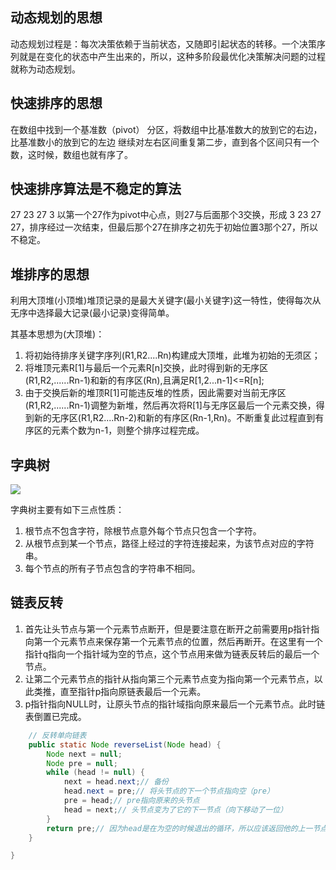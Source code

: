 

## 动态规划的思想
动态规划过程是：每次决策依赖于当前状态，又随即引起状态的转移。一个决策序列就是在变化的状态中产生出来的，所以，这种多阶段最优化决策解决问题的过程就称为动态规划。


## 快速排序的思想
在数组中找到一个基准数（pivot）
分区，将数组中比基准数大的放到它的右边，比基准数小的放到它的左边
继续对左右区间重复第二步，直到各个区间只有一个数，这时候，数组也就有序了。

## 快速排序算法是不稳定的算法
27 23 27 3
以第一个27作为pivot中心点，则27与后面那个3交换，形成
3 23 27 27，排序经过一次结束，但最后那个27在排序之初先于初始位置3那个27，所以不稳定。


## 堆排序的思想
利用大顶堆(小顶堆)堆顶记录的是最大关键字(最小关键字)这一特性，使得每次从无序中选择最大记录(最小记录)变得简单。


其基本思想为(大顶堆)：
1. 将初始待排序关键字序列(R1,R2....Rn)构建成大顶堆，此堆为初始的无须区；
2. 将堆顶元素R[1]与最后一个元素R[n]交换，此时得到新的无序区(R1,R2,......Rn-1)和新的有序区(Rn),且满足R[1,2...n-1]<=R[n]; 
3. 由于交换后新的堆顶R[1]可能违反堆的性质，因此需要对当前无序区(R1,R2,......Rn-1)调整为新堆，然后再次将R[1]与无序区最后一个元素交换，得到新的无序区(R1,R2....Rn-2)和新的有序区(Rn-1,Rn)。不断重复此过程直到有序区的元素个数为n-1，则整个排序过程完成。




## 字典树
![](https://github.com/zaiyunduan123/Java-Interview/blob/master/image/algorithms-1.jpg) 

字典树主要有如下三点性质：
1. 根节点不包含字符，除根节点意外每个节点只包含一个字符。
2. 从根节点到某一个节点，路径上经过的字符连接起来，为该节点对应的字符串。
3. 每个节点的所有子节点包含的字符串不相同。

## 链表反转

1. 首先让头节点与第一个元素节点断开，但是要注意在断开之前需要用p指针指向第一个元素节点来保存第一个元素节点的位置，然后再断开。在这里有一个指针q指向一个指针域为空的节点，这个节点用来做为链表反转后的最后一个节点。
2. 让第二个元素节点的指针从指向第三个元素节点变为指向第一个元素节点，以此类推，直至指针p指向原链表最后一个元素。
3. p指针指向NULL时，让原头节点的指针域指向原来最后一个元素节点。此时链表倒置已完成。

```java
    // 反转单向链表
	public static Node reverseList(Node head) {
		Node next = null;
		Node pre = null;
		while (head != null) {
			next = head.next;// 备份
			head.next = pre;// 将头节点的下一个节点指向空（pre）
			pre = head;// pre指向原来的头节点
			head = next;// 头节点变为了它的下一节点（向下移动了一位）
		}
		return pre;// 因为head是在为空的时候退出的循环，所以应该返回他的上一节点
	}

}
```
